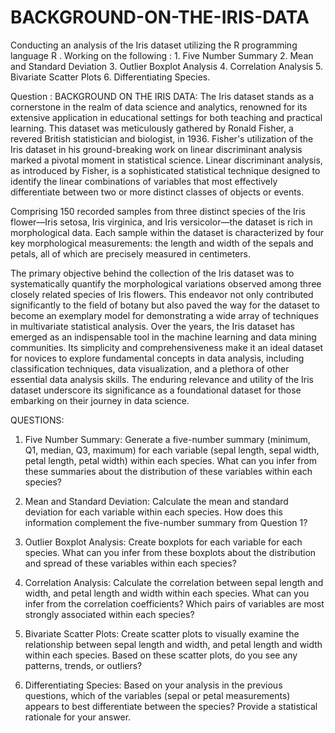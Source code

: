 # BACKGROUND-ON-THE-IRIS-DATA
Conducting an analysis of the Iris dataset utilizing the R programming language R . Working on the following : 1. Five Number Summary  2. Mean and Standard Deviation 3. Outlier Boxplot Analysis  4. Correlation Analysis  5. Bivariate Scatter Plots 6. Differentiating Species. 

Question : BACKGROUND ON THE IRIS DATA: 
The Iris dataset stands as a cornerstone in the realm of data science and analytics, renowned for its extensive application in educational settings for both teaching and practical learning. This dataset was meticulously gathered by Ronald Fisher, a revered British statistician and biologist, in 1936. Fisher's utilization of the Iris dataset in his ground-breaking work on linear discriminant analysis marked a pivotal moment in statistical science. Linear discriminant analysis, as introduced by Fisher, is a sophisticated statistical technique designed to identify the linear combinations of variables that most effectively differentiate between two or more distinct classes of objects or events.

Comprising 150 recorded samples from three distinct species of the Iris flower—Iris setosa, Iris virginica, and Iris versicolor—the dataset is rich in morphological data. Each sample within the dataset is characterized by four key morphological measurements: the length and width of the sepals and petals, all of which are precisely measured in centimeters.

The primary objective behind the collection of the Iris dataset was to systematically quantify the morphological variations observed among three closely related species of Iris flowers. This endeavor not only contributed significantly to the field of botany but also paved the way for the dataset to become an exemplary model for demonstrating a wide array of techniques in multivariate statistical analysis. Over the years, the Iris dataset has emerged as an indispensable tool in the machine learning and data mining communities. Its simplicity and comprehensiveness make it an ideal dataset for novices to explore fundamental concepts in data analysis, including classification techniques, data visualization, and a plethora of other essential data analysis skills. The enduring relevance and utility of the Iris dataset underscore its significance as a foundational dataset for those embarking on their journey in data science.


  QUESTIONS:

1. Five Number Summary: Generate a five-number summary (minimum, Q1, median, Q3, maximum) for each variable (sepal length, sepal width, petal length, petal width) within each species. What can you infer from these summaries about the distribution of these variables within each species? 

2. Mean and Standard Deviation: Calculate the mean and standard deviation for each variable within each species. How does this information complement the five-number summary from Question 1? 

3. Outlier Boxplot Analysis: Create boxplots for each variable for each species. What can you infer from these boxplots about the distribution and spread of these variables within each species? 

4. Correlation Analysis: Calculate the correlation between sepal length and width, and petal length and width within each species. What can you infer from the correlation coefficients? Which pairs of variables are most strongly associated within each species? 

5. Bivariate Scatter Plots: Create scatter plots to visually examine the relationship between sepal length and width, and petal length and width within each species. Based on these scatter plots, do you see any patterns, trends, or outliers? 

6. Differentiating Species: Based on your analysis in the previous questions, which of the variables (sepal or petal measurements) appears to best differentiate between the species? Provide a statistical rationale for your answer. 
